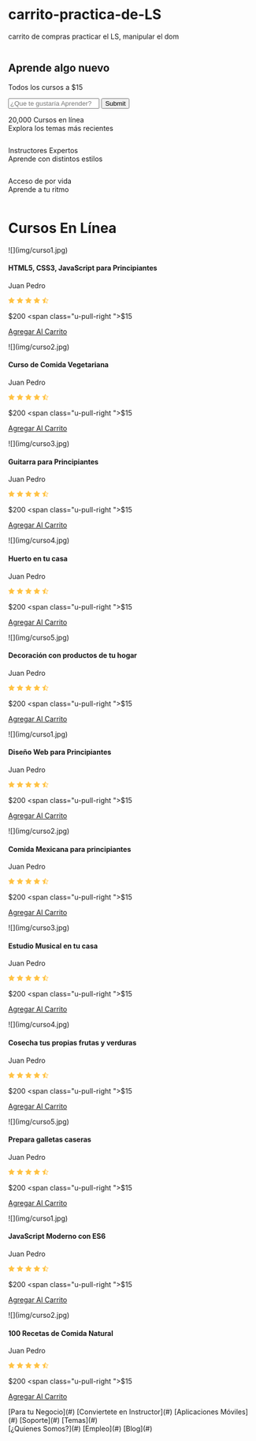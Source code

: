 # carrito-practica-de-LS
carrito de compras practicar el LS, manipular el dom
<p><!DOCTYPE html>
<html lang="en">
<head>
    <meta charset="UTF-8">
    <meta name="viewport" content="width=device-width, initial-scale=1.0">
    <meta http-equiv="X-UA-Compatible" content="ie=edge">
    <title>Carrito</title>
    <link rel="stylesheet" href="css/normalize.css">
    <link rel="stylesheet" href="css/skeleton.css">
    <link rel="stylesheet" href="css/custom.css">
</head></p>

<div id="hero">

<div class="container">

<div class="row">

<div class="six columns">

<div class="contenido-hero">

## Aprende algo nuevo

Todos los cursos a $15

<form action="#" id="busqueda" method="post" class="formulario clase2 clase3"><input class="u-full-width" type="text" placeholder="¿Que te gustaría Aprender?" id="buscador"> <input type="submit" id="submit-buscador" class="submit-buscador"></form>

</div>

</div>

</div>

</div>

</div>

<div class="barra">

<div class="container">

<div class="row">

<div class="four columns icono icono1">

20,000 Cursos en línea  
Explora los temas más recientes

</div>

<div class="four columns icono icono2">

Instructores Expertos  
Aprende con distintos estilos

</div>

<div class="four columns icono icono3">

Acceso de por vida  
Aprende a tu ritmo

</div>

</div>

</div>

</div>

<div id="lista-cursos" class="container">

# Cursos En Línea

<div class="row">

<div class="four columns">

<div class="card">![](img/curso1.jpg)

<div class="info-card">

#### HTML5, CSS3, JavaScript para Principiantes

Juan Pedro

![](img/estrellas.png)

$200 <span class="u-pull-right ">$15</span>

[Agregar Al Carrito](#)</div>

</div>

</div>

<div class="four columns">

<div class="card">![](img/curso2.jpg)

<div class="info-card">

#### Curso de Comida Vegetariana

Juan Pedro

![](img/estrellas.png)

$200 <span class="u-pull-right ">$15</span>

[Agregar Al Carrito](#)</div>

</div>

</div>

<div class="four columns">

<div class="card">![](img/curso3.jpg)

<div class="info-card">

#### Guitarra para Principiantes

Juan Pedro

![](img/estrellas.png)

$200 <span class="u-pull-right ">$15</span>

[Agregar Al Carrito](#)</div>

</div>

</div>

</div>

<div class="row">

<div class="four columns">

<div class="card">![](img/curso4.jpg)

<div class="info-card">

#### Huerto en tu casa

Juan Pedro

![](img/estrellas.png)

$200 <span class="u-pull-right ">$15</span>

[Agregar Al Carrito](#)</div>

</div>

</div>

<div class="four columns">

<div class="card">![](img/curso5.jpg)

<div class="info-card">

#### Decoración con productos de tu hogar

Juan Pedro

![](img/estrellas.png)

$200 <span class="u-pull-right ">$15</span>

[Agregar Al Carrito](#)</div>

</div>

</div>

<div class="four columns">

<div class="card">![](img/curso1.jpg)

<div class="info-card">

#### Diseño Web para Principiantes

Juan Pedro

![](img/estrellas.png)

$200 <span class="u-pull-right ">$15</span>

[Agregar Al Carrito](#)</div>

</div>

</div>

</div>

<div class="row">

<div class="four columns">

<div class="card">![](img/curso2.jpg)

<div class="info-card">

#### Comida Mexicana para principiantes

Juan Pedro

![](img/estrellas.png)

$200 <span class="u-pull-right ">$15</span>

[Agregar Al Carrito](#)</div>

</div>

</div>

<div class="four columns">

<div class="card">![](img/curso3.jpg)

<div class="info-card">

#### Estudio Musical en tu casa

Juan Pedro

![](img/estrellas.png)

$200 <span class="u-pull-right ">$15</span>

[Agregar Al Carrito](#)</div>

</div>

</div>

<div class="four columns">

<div class="card">![](img/curso4.jpg)

<div class="info-card">

#### Cosecha tus propias frutas y verduras

Juan Pedro

![](img/estrellas.png)

$200 <span class="u-pull-right ">$15</span>

[Agregar Al Carrito](#)</div>

</div>

</div>

</div>

<div class="row">

<div class="four columns">

<div class="card">![](img/curso5.jpg)

<div class="info-card">

#### Prepara galletas caseras

Juan Pedro

![](img/estrellas.png)

$200 <span class="u-pull-right ">$15</span>

[Agregar Al Carrito](#)</div>

</div>

</div>

<div class="four columns">

<div class="card">![](img/curso1.jpg)

<div class="info-card">

#### JavaScript Moderno con ES6

Juan Pedro

![](img/estrellas.png)

$200 <span class="u-pull-right ">$15</span>

[Agregar Al Carrito](#)</div>

</div>

</div>

<div class="four columns">

<div class="card">![](img/curso2.jpg)

<div class="info-card">

#### 100 Recetas de Comida Natural

Juan Pedro

![](img/estrellas.png)

$200 <span class="u-pull-right ">$15</span>

[Agregar Al Carrito](#)</div>

</div>

</div>

</div>

</div>

<footer id="footer" class="footer">

<div class="container">

<div class="row">

<div class="four columns">

<nav id="principal" class="menu">[Para tu Negocio](#) [Conviertete en Instructor](#) [Aplicaciones Móviles](#) [Soporte](#) [Temas](#)</nav>

</div>

<div class="four columns">

<nav id="secundaria" class="menu">[¿Quienes Somos?](#) [Empleo](#) [Blog](#)</nav>

</div>

</div>

</div>

</footer>
